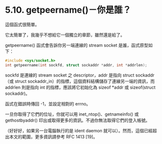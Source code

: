 # 5.10. getpeername()－你是誰？

這個函式很簡單。

它太簡單了，我幾乎不想給它一個獨立的章節，雖然還是給了。

getpeername() 函式會告訴你另一端連線的 stream socket 是誰，函式原型如下：

```c
#include <sys/socket.h>
int getpeername(int sockfd, struct sockaddr *addr, int *addrlen);
```

sockfd 是連線的 stream socket 之 descriptor，addr 是指向 struct sockaddr（或 struct sockaddr\_in）的指標，這個資料結構儲存了連線另一端的資訊，而 addrlen 則是指向 int 的指標，應該將它初始化為 sizeof \*addr 或 sizeof(struct sockaddr)。

函式在錯誤時傳回 -1，並設定相對的 errno。

一旦你取得了它們的位址，你就可以用 inet\_ntop()、getnameinfo() 或 gethostbyaddr() 印出或取得更多的資訊。不過你無法取得它們的登入帳號。

（好好好，如果另一台電腦執行的是 ident daemon 就可以）。然而，這個已經超出本文的範圍，更多資訊請參考 RFC 1413 \[19]。
